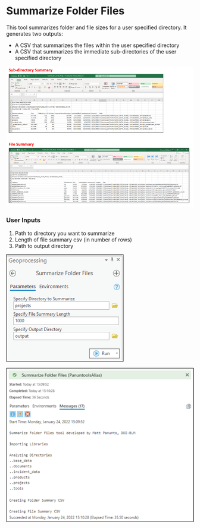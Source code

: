 # Summarize Folder Files

This tool summarizes folder and file sizes for a user specified directory. It generates two outputs:
- A CSV that summarizes the files within the user specified directory
- A CSV that summarizes the immediate sub-directories of the user specified directory

![screenshot_SummarizeFolderFiles_3.png](/docs/screenshot_SummarizeFolderFiles_3.png?raw=true)

### User Inputs

1. Path to directory you want to summarize
2. Length of file summary csv (in number of rows)
3. Path to output directory

![screenshot_SummarizeFolderFiles_1.png](/docs/screenshot_SummarizeFolderFiles_1.png?raw=true)

![screenshot_SummarizeFolderFiles_2.png](/docs/screenshot_SummarizeFolderFiles_2.png?raw=true)
